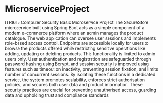 # MicroserviceProject
ITRI615 Computer Security Basic Microservice Project
The SecureStore microservice built using Spring Boot acts as a simple component of a modern e-commerce platform where an admin manages the product catalogue. The web application can oversee user sessions and implements role-based access control. Endpoints are accessible locally for users to browse the products offered while restricting sensitive operations like adding, updating or deleting products. This functionality is limited to admin users only. User authentication and registration are safeguarded through password hashing using Bcrypt, and session security is improved using features such as timeout on inactivity, preventing session fixation, and limits number of concurrent sessions. By isolating these functions in a dedicated service, the system promotes scalability, enforces strict authorisation policies, and secures both user data and product information. These security practices are crucial for preventing unauthorised access, guarding data and upholding trust and compliance standards.
